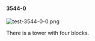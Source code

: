 #### 3544-0
![test-3544-0-0.png](https://github.com/lil-lab/nlvr/raw/master/nlvr/test/images/3/test-3544-0-0.png "test-3544-0-0.png")

There is a tower with four blocks.